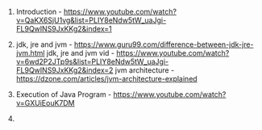 1) Introduction - https://www.youtube.com/watch?v=QaKX6SjU1vg&list=PLIY8eNdw5tW_uaJgi-FL9QwINS9JxKKg2&index=1

2) jdk, jre and jvm - https://www.guru99.com/difference-between-jdk-jre-jvm.html
jdk, jre and jvm vid - https://www.youtube.com/watch?v=6wd2P2JTp9s&list=PLIY8eNdw5tW_uaJgi-FL9QwINS9JxKKg2&index=2
jvm architecture - https://dzone.com/articles/jvm-architecture-explained

3) Execution of Java Program - https://www.youtube.com/watch?v=GXUiEouK7DM
4) 